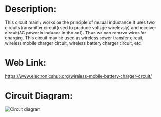 # Description:
This circuit mainly works on the principle of mutual inductance.It uses two circuits transmitter circuit(used to produce voltage wirelessly) and receiver circuit(AC power is induced in the coil).
Thus we can remove wires for charging. This circuit may be used as wireless power transfer circuit, wireless mobile charger circuit, wireless battery charger circuit, etc.
# Web Link:
https://www.electronicshub.org/wireless-mobile-battery-charger-circuit/
# Circuit Diagram:
![Circuit diagram](https://www.electronicshub.org/wp-content/uploads/2014/07/Wireless-Battery-Charger-Circuit-Diagram.jpg)
